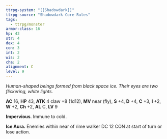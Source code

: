 ```yaml
---
ttrpg-system: "[[Shadowdark]]"
ttrpg-source: "Shadowdark Core Rules"
tags:
  - ttrpg/monster
armor-class: 16
hp: 43
str: 4
dex: 4
con: 3
int: 2
wis: 2
cha: 2
alignment: C
level: 9
---
```


_Human-shaped beings formed from black space ice. Their eyes are two flickering, white lights._

**AC** 16, **HP** 43, **ATK** 4 claw +8 (1d12), **MV** near (fly), **S** +4, **D** +4, **C** +3, **I** +2, **W** +2, **Ch** +2, **AL** C, **LV** 9

**Impervious**. Immune to cold. 

**Ice Aura.** Enemies within near of rime walker DC 12 CON at start of turn or lose action.

